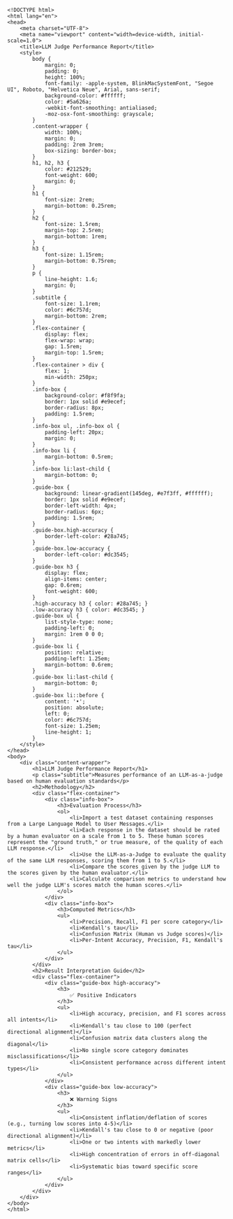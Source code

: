 
    <!DOCTYPE html>
    <html lang="en">
    <head>
        <meta charset="UTF-8">
        <meta name="viewport" content="width=device-width, initial-scale=1.0">
        <title>LLM Judge Performance Report</title>
        <style>
            body {
                margin: 0;
                padding: 0;
                height: 100%;
                font-family: -apple-system, BlinkMacSystemFont, "Segoe UI", Roboto, "Helvetica Neue", Arial, sans-serif;
                background-color: #ffffff;
                color: #5a626a;
                -webkit-font-smoothing: antialiased;
                -moz-osx-font-smoothing: grayscale;
            }
            .content-wrapper {
                width: 100%;
                margin: 0;
                padding: 2rem 3rem;
                box-sizing: border-box;
            }
            h1, h2, h3 {
                color: #212529;
                font-weight: 600;
                margin: 0;
            }
            h1 {
                font-size: 2rem;
                margin-bottom: 0.25rem;
            }
            h2 {
                font-size: 1.5rem;
                margin-top: 2.5rem;
                margin-bottom: 1rem;
            }
            h3 {
                font-size: 1.15rem;
                margin-bottom: 0.75rem;
            }
            p {
                line-height: 1.6;
                margin: 0;
            }
            .subtitle {
                font-size: 1.1rem;
                color: #6c757d;
                margin-bottom: 2rem;
            }
            .flex-container {
                display: flex;
                flex-wrap: wrap;
                gap: 1.5rem;
                margin-top: 1.5rem;
            }
            .flex-container > div {
                flex: 1;
                min-width: 250px;
            }
            .info-box {
                background-color: #f8f9fa;
                border: 1px solid #e9ecef;
                border-radius: 8px;
                padding: 1.5rem;
            }
            .info-box ul, .info-box ol {
                padding-left: 20px;
                margin: 0;
            }
            .info-box li {
                margin-bottom: 0.5rem;
            }
            .info-box li:last-child {
                margin-bottom: 0;
            }
            .guide-box {
                background: linear-gradient(145deg, #e7f3ff, #ffffff);
                border: 1px solid #e9ecef;
                border-left-width: 4px;
                border-radius: 6px;
                padding: 1.5rem;
            }
            .guide-box.high-accuracy {
                border-left-color: #28a745;
            }
            .guide-box.low-accuracy {
                border-left-color: #dc3545;
            }
            .guide-box h3 {
                display: flex;
                align-items: center;
                gap: 0.6rem;
                font-weight: 600;
            }
            .high-accuracy h3 { color: #28a745; }
            .low-accuracy h3 { color: #dc3545; }
            .guide-box ul {
                list-style-type: none;
                padding-left: 0;
                margin: 1rem 0 0 0;
            }
            .guide-box li {
                position: relative;
                padding-left: 1.25em;
                margin-bottom: 0.6rem;
            }
            .guide-box li:last-child {
                margin-bottom: 0;
            }
            .guide-box li::before {
                content: '•';
                position: absolute;
                left: 0;
                color: #6c757d;
                font-size: 1.25em;
                line-height: 1;
            }
        </style>
    </head>
    <body>
        <div class="content-wrapper">
            <h1>LLM Judge Performance Report</h1>
            <p class="subtitle">Measures performance of an LLM-as-a-judge based on human evaluation standards</p>
            <h2>Methodology</h2>
            <div class="flex-container">
                <div class="info-box">
                    <h3>Evaluation Process</h3>
                    <ol>
                        <li>Import a test dataset containing responses from a Large Language Model to User Messages.</li>
                        <li>Each response in the dataset should be rated by a human evaluator on a scale from 1 to 5. These human scores represent the "ground truth," or true measure, of the quality of each LLM response.</li>
                        <li>Use the LLM-as-a-Judge to evaluate the quality of the same LLM responses, scoring them from 1 to 5.</li>
                        <li>Compare the scores given by the judge LLM to the scores given by the human evaluator.</li>
                        <li>Calculate comparison metrics to understand how well the judge LLM's scores match the human scores.</li>
                    </ol>
                </div>
                <div class="info-box">
                    <h3>Computed Metrics</h3>
                    <ul>
                        <li>Precision, Recall, F1 per score category</li>
                        <li>Kendall's tau</li>
                        <li>Confusion Matrix (Human vs Judge scores)</li>
                        <li>Per-Intent Accuracy, Precision, F1, Kendall's tau</li>
                    </ul>
                </div>
            </div>
            <h2>Result Interpretation Guide</h2>
            <div class="flex-container">
                <div class="guide-box high-accuracy">
                    <h3>
                        ✅ Positive Indicators
                    </h3>
                    <ul>
                        <li>High accuracy, precision, and F1 scores across all intents</li>
                        <li>Kendall's tau close to 100 (perfect directional alignment)</li>
                        <li>Confusion matrix data clusters along the diagonal</li>
                        <li>No single score category dominates misclassifications</li>
                        <li>Consistent performance across different intent types</li>
                    </ul>
                </div>
                <div class="guide-box low-accuracy">
                    <h3>
                        ❌ Warning Signs
                    </h3>
                    <ul>
                        <li>Consistent inflation/deflation of scores (e.g., turning low scores into 4-5)</li>
                        <li>Kendall's tau close to 0 or negative (poor directional alignment)</li>
                        <li>One or two intents with markedly lower metrics</li>
                        <li>High concentration of errors in off-diagonal matrix cells</li>
                        <li>Systematic bias toward specific score ranges</li>
                    </ul>
                </div>
            </div>
        </div>
    </body>
    </html>
    